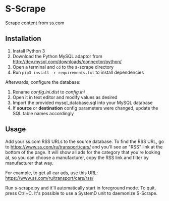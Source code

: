 # S-Scrape

Scrape content from ss.com

## Installation

1. Install Python 3
2. Download the Python MySQL adaptor from <http://dev.mysql.com/downloads/connector/python/>
3. Open a terminal and `cd` to the s-scrape directory
4. Run `pip3 install -r requirements.txt` to install dependencies

Afterwards, configure the database:

1. Rename *config.ini.dist* to *config.ini*
2. Open it in text editor and modify values as desired
3. Import the provided mysql_database.sql into your MySQL database
4. If **source** or **destination** config parameters were changed, update the SQL table names accordingly

## Usage

Add your ss.com RSS URLs to the source database. To find the RSS URL, go to <https://www.ss.com/ru/transport/cars/> and you'll see an "RSS" link at the bottom of the page. It will show all ads for the category that you're looking at, so you can choose a manufacturer, copy the RSS link and filter by manufacturer that way.

For example, to get all car ads, use this URL: <https://www.ss.com/ru/transport/cars/rss/>

Run s-scrape.py and it'll automatically start in foreground mode. To quit, press Ctrl+C. It's possible to use a SystemD unit to daemonize S-Scrape.
